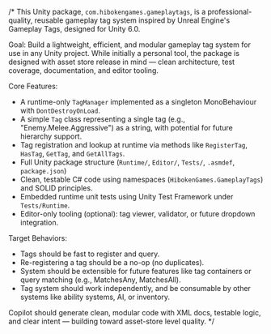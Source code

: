 /*
This Unity package, `com.hibokengames.gameplaytags`, is a professional-quality, reusable gameplay tag system inspired by Unreal Engine's Gameplay Tags, designed for Unity 6.0.

Goal:
Build a lightweight, efficient, and modular gameplay tag system for use in any Unity project. While initially a personal tool, the package is designed with asset store release in mind — clean architecture, test coverage, documentation, and editor tooling.

Core Features:
- A runtime-only `TagManager` implemented as a singleton MonoBehaviour with `DontDestroyOnLoad`.
- A simple `Tag` class representing a single tag (e.g., "Enemy.Melee.Aggressive") as a string, with potential for future hierarchy support.
- Tag registration and lookup at runtime via methods like `RegisterTag`, `HasTag`, `GetTag`, and `GetAllTags`.
- Full Unity package structure (`Runtime/`, `Editor/`, `Tests/`, `.asmdef`, `package.json`)
- Clean, testable C# code using namespaces (`HibokenGames.GameplayTags`) and SOLID principles.
- Embedded runtime unit tests using Unity Test Framework under `Tests/Runtime`.
- Editor-only tooling (optional): tag viewer, validator, or future dropdown integration.

Target Behaviors:
- Tags should be fast to register and query.
- Re-registering a tag should be a no-op (no duplicates).
- System should be extensible for future features like tag containers or query matching (e.g., MatchesAny, MatchesAll).
- Tag system should work independently, and be consumable by other systems like ability systems, AI, or inventory.

Copilot should generate clean, modular code with XML docs, testable logic, and clear intent — building toward asset-store level quality.
*/
